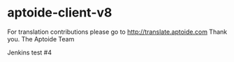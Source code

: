 # aptoide-client-v8
For translation contributions please go to http://translate.aptoide.com
Thank you.
The Aptoide Team

Jenkins test #4
